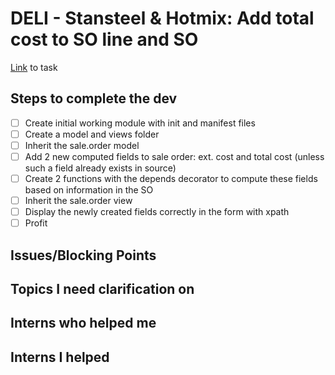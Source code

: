# DELI - Stansteel & Hotmix: Add total cost to SO line and SO
[Link](https://www.odoo.com/web#id=3364465&menu_id=4720&cids=3&action=4665&active_id=3364436&model=project.task&view_type=form) to task

## Steps to complete the dev
- [ ] Create initial working module with init and manifest files
- [ ] Create a model and views folder
- [ ] Inherit the sale.order model
- [ ] Add 2 new computed fields to sale order: ext. cost and total cost (unless such a field already exists in source)
- [ ] Create 2 functions with the depends decorator to compute these fields based on information in the SO
- [ ] Inherit the sale.order view 
- [ ] Display the newly created fields correctly in the form with xpath
- [ ] Profit

## Issues/Blocking Points

## Topics I need clarification on
      
## Interns who helped me

## Interns I helped